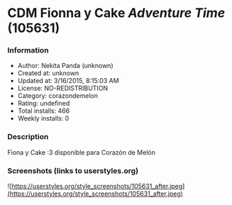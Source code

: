 # CDM Fionna y Cake *Adventure Time* (105631)

### Information
- Author: Nekita Panda (unknown)
- Created at: unknown
- Updated at: 3/16/2015, 8:15:03 AM
- License: NO-REDISTRIBUTION
- Category: corazondemelon
- Rating: undefined
- Total installs: 466
- Weekly installs: 0


### Description
Fiona y Cake :3 disponible para Corazón de Melón


### Screenshots (links to userstyles.org)
![https://userstyles.org/style_screenshots/105631_after.jpeg](https://userstyles.org/style_screenshots/105631_after.jpeg)



